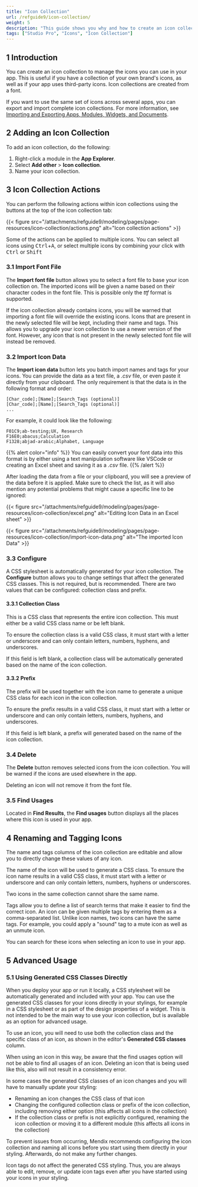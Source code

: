 ```yaml
---
title: "Icon Collection"
url: /refguide9/icon-collection/
weight: 5
description: "This guide shows you why and how to create an icon collection."
tags: ["Studio Pro", "Icons", "Icon Collection"]
---
```


## 1 Introduction

You can create an icon collection to manage the icons you can use in your app. This is useful if you have a collection of your own brand's icons, as well as if your app uses third-party icons. Icon collections are created from a font.

If you want to use the same set of icons across several apps, you can export and import complete icon collections. For more information, see [Importing and Exporting Apps, Modules, Widgets, and Documents](/refguide9/import-and-export/).

## 2 Adding an Icon Collection

To add an icon collection, do the following:

1. Right-click a module in the **App Explorer**.
1. Select **Add other** > **Icon collection**.
1. Name your icon collection.

## 3 Icon Collection Actions

You can perform the following actions within icon collections using the buttons at the top of the icon collection tab:

{{< figure src="/attachments/refguide9/modeling/pages/page-resources/icon-collection/actions.png" alt="Icon collection actions" >}}

Some of the actions can be applied to multiple icons. You can select all icons using <kbd>Ctrl</kbd>+<kbd>A</kbd>, or select multiple icons by combining your click with <kbd>Ctrl</kbd> or <kbd>Shift</kbd>

### 3.1 Import Font File

The **Import font file** button allows you to select a font file to base your icon collection on. The imported icons will be given a name based on their character codes in the font file. This is possible only the *ttf* format is supported.

If the icon collection already contains icons, you will be warned that importing a font file will override the existing icons. Icons that are present in the newly selected file will be kept, including their name and tags. This allows you to upgrade your icon collection to use a newer version of the font. However, any icon that is not present in the newly selected font file will instead be removed.

### 3.2 Import Icon Data

The **Import icon data** button lets you batch import names and tags for your icons. You can provide the data as a text file, a *.csv* file, or even paste it directly from your clipboard. The only requirement is that the data is in the following format and order:

```
[Char_code];[Name];[Search_Tags (optional)]
[Char_code];[Name];[Search_Tags (optional)]
...
```

For example, it could look like the following:

```
F01C9;ab-testing;UX, Research
F16E0;abacus;Calculation
F1328;abjad-arabic;Alphabet, Language
```

{{% alert color="info" %}}
You can easily convert your font data into this format is by either using a text manipulation software like VSCode or creating an Excel sheet and saving it as a *.csv* file.
{{% /alert %}}

After loading the data from a file or your clipboard, you will see a preview of the data before it is applied. Make sure to check the list, as it will also mention any potential problems that might cause a specific line to be ignored:

{{< figure src="/attachments/refguide9/modeling/pages/page-resources/icon-collection/excel.png" alt="Editing Icon Data in an Excel sheet" >}}

{{< figure src="/attachments/refguide9/modeling/pages/page-resources/icon-collection/import-icon-data.png" alt="The imported Icon Data" >}}

### 3.3 Configure

A CSS stylesheet is automatically generated for your icon collection. The **Configure** button allows you to change settings that affect the generated CSS classes. This is not required, but is recommended. There are two values that can be configured: collection class and prefix.

#### 3.3.1 Collection Class

This is a CSS class that represents the entire icon collection. This must either be a valid CSS class name or be left blank. 

To ensure the collection class is a valid CSS class, it must start with a letter or underscore and can only contain letters, numbers, hyphens, and underscores. 

If this field is left blank, a collection class will be automatically generated based on the name of the icon collection.

#### 3.3.2 Prefix

The prefix will be used together with the icon name to generate a unique CSS class for each icon in the icon collection. 

To ensure the prefix results in a valid CSS class, it must start with a letter or underscore and can only contain letters, numbers, hyphens, and underscores. 

If this field is left blank, a prefix will generated based on the name of the icon collection.

### 3.4 Delete

The **Delete** button removes selected icons from the icon collection. You will be warned if the icons are used elsewhere in the app.

Deleting an icon will not remove it from the font file.

### 3.5 Find Usages

Located in **Find Results**, the **Find usages** button displays all the places where this icon is used in your app.

## 4 Renaming and Tagging Icons

The name and tags columns of the icon collection are editable and allow you to directly change these values of any icon.

The name of the icon will be used to generate a CSS class. To ensure the icon name results in a valid CSS class, it must start with a letter or underscore and can only contain letters, numbers, hyphens or underscores.

Two icons in the same collection cannot share the same name.

Tags allow you to define a list of search terms that make it easier to find the correct icon. An icon can be given multiple tags by entering them as a comma-separated list. Unlike icon names, two icons can have the same tags. For example, you could apply a "sound" tag to a mute icon as well as an unmute icon.

You can search for these icons when selecting an icon to use in your app.

## 5 Advanced Usage

### 5.1 Using Generated CSS Classes Directly

When you deploy your app or run it locally, a CSS stylesheet will be automatically generated and included with your app. You can use the generated CSS classes for your icons directly in your stylings, for example in a CSS stylesheet or as part of the design properties of a widget. This is not intended to be the main way to use your icon collection, but is available as an option for advanced usage.

To use an icon, you will need to use both the collection class and the specific class of an icon, as shown in the editor's **Generated CSS classes** column.

When using an icon in this way, be aware that the find usages option will not be able to find all usages of an icon. Deleting an icon that is being used like this, also will not result in a consistency error.

In some cases the generated CSS classes of an icon changes and you will have to manually update your styling:

* Renaming an icon changes the CSS class of that icon
* Changing the configured collection class or prefix of the icon collection, including removing either option (this affects all icons in the collection)
* If the collection class or prefix is not explicitly configured, renaming the icon collection or moving it to a different module (this affects all icons in the collection)

To prevent issues from occurring, Mendix recommends configuring the icon collection and naming all icons before you start using them directly in your styling. Afterwards, do not make any further changes.

Icon tags do not affect the generated CSS styling. Thus, you are always able to edit, remove, or update icon tags even after you have started using your icons in your styling.

